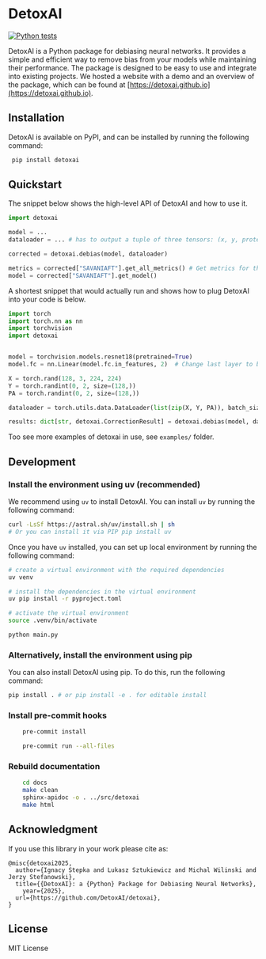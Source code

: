 # DetoxAI

[![Python tests](https://github.com/FairUnlearn/detoxai/actions/workflows/python-tests.yml/badge.svg?branch=main)](https://github.com/FairUnlearn/detoxai/actions/workflows/python-tests.yml)

DetoxAI is a Python package for debiasing neural networks. It provides a simple and efficient way to remove bias from your models while maintaining their performance. The package is designed to be easy to use and integrate into existing projects. We hosted a website with a demo and an overview of the package, which can be found at [https://detoxai.github.io](https://detoxai.github.io).  

## Installation

DetoxAI is available on PyPI, and can be installed by running the following command:
 ```bash
  pip install detoxai
  ```

## Quickstart

The snippet below shows the high-level API of DetoxAI and how to use it. 
```python
import detoxai

model = ...
dataloader = ... # has to output a tuple of three tensors: (x, y, protected attributes)

corrected = detoxai.debias(model, dataloader)

metrics = corrected["SAVANIAFT"].get_all_metrics() # Get metrics for the model debiased with SavaniAFT method
model = corrected["SAVANIAFT"].get_model()
```

A shortest snippet that would actually run and shows how to plug DetoxAI into your code is below. 
```python
import torch
import torch.nn as nn
import torchvision
import detoxai


model = torchvision.models.resnet18(pretrained=True)
model.fc = nn.Linear(model.fc.in_features, 2)  # Change last layer to binary output

X = torch.rand(128, 3, 224, 224)
Y = torch.randint(0, 2, size=(128,))
PA = torch.randint(0, 2, size=(128,))

dataloader = torch.utils.data.DataLoader(list(zip(X, Y, PA)), batch_size=32)

results: dict[str, detoxai.CorrectionResult] = detoxai.debias(model, dataloader)
``` 

Too see more examples of detoxai in use, see `examples/` folder.


## Development
### Install the environment using uv (recommended)
  We recommend using `uv` to install DetoxAI. You can install `uv` by running the following command:
  ```bash
  curl -LsSf https://astral.sh/uv/install.sh | sh
  # Or you can install it via PIP pip install uv
  ```

  Once you have `uv` installed, you can set up local environment by running the following command:

  ```bash
  # create a virtual environment with the required dependencies
  uv venv 

  # install the dependencies in the virtual environment
  uv pip install -r pyproject.toml

  # activate the virtual environment
  source .venv/bin/activate

  python main.py
  ```
### Alternatively, install the environment using pip
  You can also install DetoxAI using pip. To do this, run the following command:
  ```bash
  pip install . # or pip install -e . for editable install
  ```

### Install pre-commit hooks
```bash
    pre-commit install
```

```bash
    pre-commit run --all-files
```


### Rebuild documentation
```bash
    cd docs
    make clean
    sphinx-apidoc -o . ../src/detoxai
    make html
```


## Acknowledgment
If you use this library in your work please cite as:
```
@misc{detoxai2025,
  author={Ignacy Stepka and Lukasz Sztukiewicz and Michal Wilinski and Jerzy Stefanowski},
  title={{DetoxAI}: a {Python} Package for Debiasing Neural Networks},
    year={2025},
  url={https://github.com/DetoxAI/detoxai},
}
```


## License
MIT License
